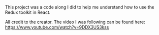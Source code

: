 This project was a code along I did to help me understand how to use the Redux toolkit in React.

All credit to the creator. The video I was following can be found here: https://www.youtube.com/watch?v=9DDX3US3kss
